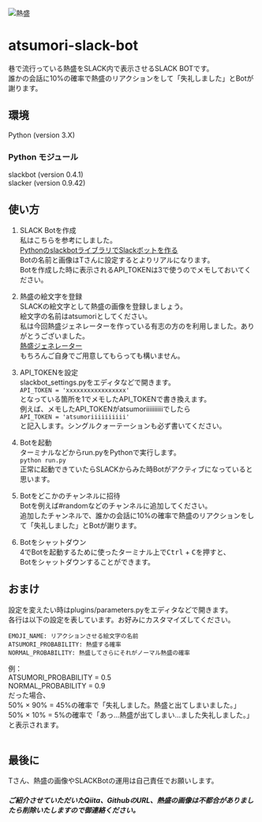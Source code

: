 ![熱盛](/atsumori.png) 

# atsumori-slack-bot
巷で流行っている熱盛をSLACK内で表示させるSLACK BOTです。<br>
誰かの会話に10%の確率で熱盛のリアクションをして「失礼しました」とBotが謝ります。

## 環境
Python (version 3.X)<br>
### Python モジュール
slackbot (version 0.4.1)<br>
slacker (version 0.9.42)<br>

## 使い方
1. SLACK Botを作成<br>
私はこちらを参考にしました。<br>
[PythonのslackbotライブラリでSlackボットを作る](http://qiita.com/sukesuke/items/1ac92251def87357fdf6)<br>
Botの名前と画像はTさんに設定するとよりリアルになります。<br>
Botを作成した時に表示されるAPI_TOKENは3で使うのでメモしておいてください。

2. 熱盛の絵文字を登録<br>
SLACKの絵文字として熱盛の画像を登録しましょう。<br>
絵文字の名前はatsumoriとしてください。<br>
私は今回熱盛ジェネレーターを作っている有志の方のを利用しました。ありがとうございました。<br>
[熱盛ジェネレーター](https://totoraj930.github.io/atumori/)<br>
もちろんご自身でご用意してもらっても構いません。

3. API_TOKENを設定<br>
slackbot_settings.pyをエディタなどで開きます。<br>
`API_TOKEN = 'xxxxxxxxxxxxxxxxx'`<br>
となっている箇所を1でメモしたAPI_TOKENで書き換えます。<br>
例えば、メモしたAPI_TOKENがatsumoriiiiiiiiiiでしたら<br>
`API_TOKEN = 'atsumoriiiiiiiiii'`<br>
と記入します。シングルクォーテーションも必ず書いてください。<br>

4. Botを起動<br>
ターミナルなどからrun.pyをPythonで実行します。<br>
`python run.py`<br>
正常に起動できていたらSLACKからみた時Botがアクティブになっていると思います。<br>

5. Botをどこかのチャンネルに招待<br>
Botを例えば#randomなどのチャンネルに追加してください。<br>
追加したチャンネルで、誰かの会話に10%の確率で熱盛のリアクションをして「失礼しました」とBotが謝ります。<br>

6. Botをシャットダウン<br>
4でBotを起動するために使ったターミナル上で<kbd>Ctrl</kbd> + <kbd>C</kbd>を押すと、<br>
Botをシャットダウンすることができます。<br>

## おまけ
設定を変えたい時はplugins/parameters.pyをエディタなどで開きます。<br>
各行は以下の設定を表しています。お好みにカスタマイズしてください。
```
EMOJI_NAME: リアクションさせる絵文字の名前
ATSUMORI_PROBABILITY: 熱盛する確率
NORMAL_PROBABILITY: 熱盛してさらにそれがノーマル熱盛の確率
```
例：<br>
ATSUMORI_PROBABILITY = 0.5<br>
NORMAL_PROBABILITY = 0.9<br>
だった場合、<br>
50% × 90% = 45%の確率で「失礼しました。熱盛と出てしまいました。」<br>
50% × 10% = 5%の確率で「あっ…熱盛が出てしまい…ました失礼しました。」<br>
と表示されます。<br>
<br>

## 最後に
Tさん、熱盛の画像やSLACKBotの運用は自己責任でお願いします。

##### ご紹介させていただいたQiita、GithubのURL、熱盛の画像は不都合がありましたら削除いたしますので御連絡ください。
